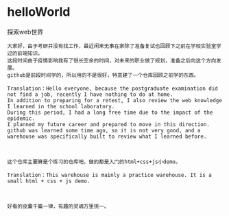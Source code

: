 # helloWorld
探索web世界



    大家好，由于考研并没有找工作，最近闲来无事在家除了准备复试也回顾下之前在学校实验室学过的前端知识。
    这段时间由于疫情影响我有了很长空余的时间，对未来的职业做了规划，准备之后向这个方向发展。
    github是前段时间学的，所以用的不是很好，特意建了一个仓库回顾之前学的东西。
      
    Translation：Hello everyone, because the postgraduate examination did not find a job, recently I have nothing to do at home. 
    In addition to preparing for a retest, I also review the web knowledge I learned in the school laboratory.
    During this period, I had a long free time due to the impact of the epidemic. 
    I planned my future career and prepared to move in this direction.
    github was learned some time ago, so it is not very good, and a warehouse was specifically built to review what I learned before.
    
    
    
    这个仓库主要算是个练习的仓库吧，做的都是入门的html+css+js小demo。
    
    Translation：This warehouse is mainly a practice warehouse. It is a small html + css + js demo.
    
    
    
    好看的皮囊千篇一律，有趣的灵魂万里挑一。

